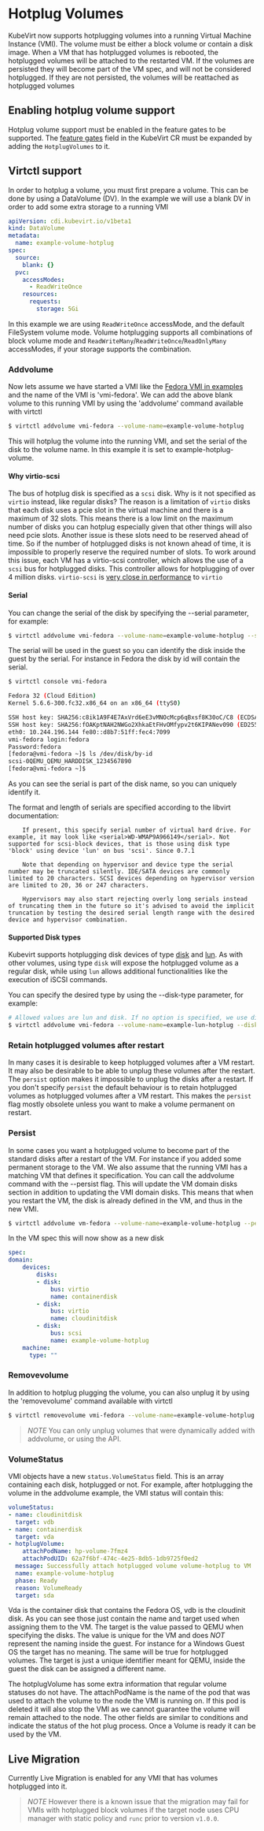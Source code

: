 # Hotplug Volumes

KubeVirt now supports hotplugging volumes into a running Virtual Machine Instance (VMI). The volume must be either a block volume or contain a disk image. When a VM that has hotplugged volumes is rebooted, the hotplugged volumes will be attached to the restarted VM. If the volumes are persisted they will become part of the VM spec, and will not be considered hotplugged. If they are not persisted, the volumes will be reattached as hotplugged volumes

## Enabling hotplug volume support

Hotplug volume support must be enabled in the feature gates to be supported. The
[feature gates](../cluster_admin/activating_feature_gates.md#how-to-activate-a-feature-gate)
field in the KubeVirt CR must be expanded by adding the `HotplugVolumes` to it.

## Virtctl support

In order to hotplug a volume, you must first prepare a volume. This can be done by using a DataVolume (DV). In the example we will use a blank DV in order to add some extra storage to a running VMI

```yaml
apiVersion: cdi.kubevirt.io/v1beta1
kind: DataVolume
metadata:
  name: example-volume-hotplug
spec:
  source:
    blank: {}
  pvc:
    accessModes:
      - ReadWriteOnce
    resources:
      requests:
        storage: 5Gi
```
In this example we are using `ReadWriteOnce` accessMode, and the default FileSystem volume mode. Volume hotplugging supports all combinations of block volume mode and `ReadWriteMany`/`ReadWriteOnce`/`ReadOnlyMany` accessModes, if your storage supports the combination.

### Addvolume

Now lets assume we have started a VMI like the [Fedora VMI in examples](https://github.com/kubevirt/kubevirt/blob/main/examples/vmi-fedora.yaml) and the name of the VMI is 'vmi-fedora'. We can add the above blank volume to this running VMI by using the 'addvolume' command  available with virtctl

```bash
$ virtctl addvolume vmi-fedora --volume-name=example-volume-hotplug
```

This will hotplug the volume into the running VMI, and set the serial of the disk to the volume name. In this example it is set to example-hotplug-volume.

#### Why virtio-scsi
The bus of hotplug disk is specified as a `scsi` disk. Why is it not specified as `virtio` instead, like regular disks? The reason is a limitation of `virtio` disks that each disk uses a pcie slot in the virtual machine and there is a maximum of 32 slots. This means there is a low limit on the maximum number of disks you can hotplug especially given that other things will also need pcie slots. Another issue is these slots need to be reserved ahead of time. So if the number of hotplugged disks is not known ahead of time, it is impossible to properly reserve the required number of slots. To work around this issue, each VM has a virtio-scsi controller, which allows the use of a `scsi` bus for hotplugged disks. This controller allows for hotplugging of over 4 million disks. `virtio-scsi` is [very close in performance](https://mpolednik.github.io/2017/01/23/virtio-blk-vs-virtio-scsi/) to `virtio`

#### Serial
You can change the serial of the disk by specifying the --serial parameter, for example:
```bash
$ virtctl addvolume vmi-fedora --volume-name=example-volume-hotplug --serial=1234567890
```

The serial will be used in the guest so you can identify the disk inside the guest by the serial. For instance in Fedora the disk by id will contain the serial.
```bash
$ virtctl console vmi-fedora

Fedora 32 (Cloud Edition)
Kernel 5.6.6-300.fc32.x86_64 on an x86_64 (ttyS0)

SSH host key: SHA256:c8ik1A9F4E7AxVrd6eE3vMNOcMcp6qBxsf8K30oC/C8 (ECDSA)
SSH host key: SHA256:fOAKptNAH2NWGo2XhkaEtFHvOMfypv2t6KIPANev090 (ED25519)
eth0: 10.244.196.144 fe80::d8b7:51ff:fec4:7099
vmi-fedora login:fedora
Password:fedora
[fedora@vmi-fedora ~]$ ls /dev/disk/by-id
scsi-0QEMU_QEMU_HARDDISK_1234567890
[fedora@vmi-fedora ~]$ 
```
As you can see the serial is part of the disk name, so you can uniquely identify it.

The format and length of serials are specified according to the libvirt documentation:
```
    If present, this specify serial number of virtual hard drive. For example, it may look like <serial>WD-WMAP9A966149</serial>. Not supported for scsi-block devices, that is those using disk type 'block' using device 'lun' on bus 'scsi'. Since 0.7.1

    Note that depending on hypervisor and device type the serial number may be truncated silently. IDE/SATA devices are commonly limited to 20 characters. SCSI devices depending on hypervisor version are limited to 20, 36 or 247 characters.

    Hypervisors may also start rejecting overly long serials instead of truncating them in the future so it's advised to avoid the implicit truncation by testing the desired serial length range with the desired device and hypervisor combination.

```

#### Supported Disk types
Kubevirt supports hotplugging disk devices of type [disk](../storage/disks_and_volumes.md/#disk) and [lun](../storage/disks_and_volumes.md/#lun). As with other volumes, using type `disk` will expose the hotplugged volume as a regular disk, while using `lun` allows additional functionalities like the execution of iSCSI commands.

You can specify the desired type by using the --disk-type parameter, for example:

```bash
# Allowed values are lun and disk. If no option is specified, we use disk by default.
$ virtctl addvolume vmi-fedora --volume-name=example-lun-hotplug --disk-type=lun
```

### Retain hotplugged volumes after restart
In many cases it is desirable to keep hotplugged volumes after a VM restart. It may also be desirable to be able to unplug these volumes after the restart. The `persist` option makes it impossible to unplug the disks after a restart. If you don't specify `persist` the default behaviour is to retain hotplugged volumes as hotplugged volumes after a VM restart. This makes the `persist` flag mostly obsolete unless you want to make a volume permanent on restart.

### Persist
In some cases you want a hotplugged volume to become part of the standard disks after a restart of the VM.
For instance if you added some permanent storage to the VM. We also assume that the running VMI has a matching VM that defines it specification.
You can call the addvolume command with the --persist flag. This will update the VM domain disks section in addition to updating the VMI domain disks.
This means that when you restart the VM, the disk is already defined in the VM, and thus in the new VMI.

```bash
$ virtctl addvolume vm-fedora --volume-name=example-volume-hotplug --persist
```

In the VM spec this will now show as a new disk
```yaml
spec:
domain:
    devices:
        disks:
        - disk:
            bus: virtio
            name: containerdisk
        - disk:
            bus: virtio
            name: cloudinitdisk
        - disk:
            bus: scsi
            name: example-volume-hotplug
    machine:
      type: ""
```

### Removevolume
In addition to hotplug plugging the volume, you can also unplug it by using the 'removevolume' command available with virtctl
```bash
$ virtctl removevolume vmi-fedora --volume-name=example-volume-hotplug
```

> *NOTE* You can only unplug volumes that were dynamically added with addvolume, or using the API.

### VolumeStatus
VMI objects have a new `status.VolumeStatus` field. This is an array containing each disk, hotplugged or not. For example, after hotplugging the volume in the addvolume example, the VMI status will contain this:
```yaml
volumeStatus:
- name: cloudinitdisk
  target: vdb
- name: containerdisk
  target: vda
- hotplugVolume:
    attachPodName: hp-volume-7fmz4
    attachPodUID: 62a7f6bf-474c-4e25-8db5-1db9725f0ed2
  message: Successfully attach hotplugged volume volume-hotplug to VM
  name: example-volume-hotplug
  phase: Ready
  reason: VolumeReady
  target: sda
```
Vda is the container disk that contains the Fedora OS, vdb is the cloudinit disk. As you can see those just contain the name and target used when assigning them to the VM. The target is the value passed to QEMU when specifying the disks. The value is unique for the VM and does *NOT* represent the naming inside the guest. For instance for a Windows Guest OS the target has no meaning. The same will be true for hotplugged volumes. The target is just a unique identifier meant for QEMU, inside the guest the disk can be assigned a different name.

The hotplugVolume has some extra information that regular volume statuses do not have. The attachPodName is the name of the pod that was used to attach the volume to the node the VMI is running on. If this pod is deleted it will also stop the VMI as we cannot guarantee the volume will remain attached to the node. The other fields are similar to conditions and indicate the status of the hot plug process. Once a Volume is ready it can be used by the VM.

## Live Migration
Currently Live Migration is enabled for any VMI that has volumes hotplugged into it. 
> *NOTE* However there is a known issue that the migration may fail for VMIs with hotplugged block volumes if the target node uses CPU manager with static policy and `runc` prior to version `v1.0.0`.
